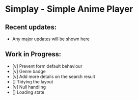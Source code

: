 # Simplay - Simple Anime Player
## Recent updates:
- Any major updates will be shown here
## Work in Progress:
- [v] Prevent form default behaviour
- [v] Genre badge
- [v] Add more details on the search result
- [] Tidying the layout
- [v] Null handling
- [] Loading state

